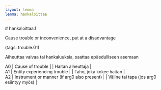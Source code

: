 ```yaml
---
layout: lemma
lemma: hankaloittaa
---
```


<div class="sense">
# <span class="sensename">hankaloittaa.1</span>

<span class="description">Cause trouble or inconvenience, put at a disadvantage</span>

(tags: trouble.01)

<span class="description">Aiheuttaa vaivaa tai hankaluuksia, saattaa epäedulliseen asemaan</span>

A0 | Cause of trouble |   | Haitan aiheuttaja |  
A1 | Entity experiencing trouble |   | Taho, joka kokee haitan |  
A2 | Instrument or manner (if arg0 also present) |   | Väline tai tapa (jos arg0 esiintyy myös) |  

</div>

